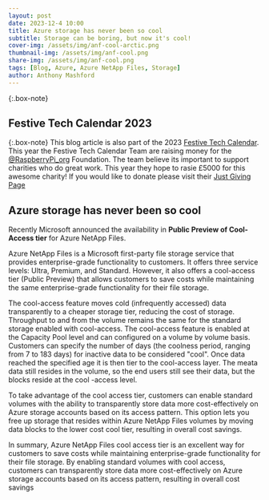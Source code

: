 ```yaml
---
layout: post
date: 2023-12-4 10:00
title: Azure storage has never been so cool
subtitle: Storage can be boring, but now it's cool! 
cover-img: /assets/img/anf-cool-arctic.png
thumbnail-img: /assets/img/anf-cool.png
share-img: /assets/img/anf-cool.png
tags: [Blog, Azure, Azure NetApp Files, Storage]
author: Anthony Mashford
---
```

{:.box-note}
## Festive Tech Calendar 2023

{:.box-note}
This blog article is also part of the 2023 [Festive Tech Calendar](https://festivetechcalendar.com/). This year the Festive Tech Calendar Team are raising money for the [@RaspberryPi_org](https://www.raspberrypi.org/donate/) Foundation. The team believe its important to support charities who do great work. This year they hope to rasie £5000 for this awesome charity! If you would like to donate please visit their [Just Giving Page](https://www.justgiving.com/page/festive-tech-calendar-2023)


## Azure storage has never been so cool

Recently Microsoft announced the availability in **Public Preview of Cool-Access tier** for Azure NetApp Files.

Azure NetApp Files is a Microsoft first-party file storage service that provides enterprise-grade functionality to customers. It offers three service levels: Ultra, Premium, and Standard. However, it also offers a cool-access tier (Public Preview) that allows customers to save costs while maintaining the same enterprise-grade functionality for their file storage.

The cool-access feature moves cold (infrequently accessed) data transparently to a cheaper storage tier, reducing the cost of storage. Throughput to and from the volume remains the same for the standard storage enabled with cool-access. The cool-access feature is enabled at the Capacity Pool level and can configured on a volume by volume basis. Customers can specify the number of days (the coolness period, ranging from 7 to 183 days) for inactive data to be considered "cool". Once data reached the specified age it is then tier to the cool-access layer. The meata data still resides in the volume, so the end users still see their data, but the blocks reside at the cool -access level.

To take advantage of the cool access tier, customers can enable standard volumes with the ability to transparently store data more cost-effectively on Azure storage accounts based on its access pattern. This option lets you free up storage that resides within Azure NetApp Files volumes by moving data blocks to the lower cost cool tier, resulting in overall cost savings.

In summary, Azure NetApp Files cool access tier is an excellent way for customers to save costs while maintaining enterprise-grade functionality for their file storage. By enabling standard volumes with cool access, customers can transparently store data more cost-effectively on Azure storage accounts based on its access pattern, resulting in overall cost savings 
